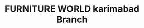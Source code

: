 ---
title: "FURNITURE WORLD karimabad Branch"
url: /karachi/furniture-world-karimabad-branch/
shop: furniture
---